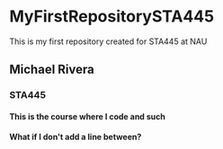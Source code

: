 # MyFirstRepositorySTA445
This is my first repository created for STA445 at NAU

## Michael Rivera

### STA445

#### This is the course where I code and such
#### What if I don't add a line between?
